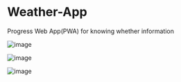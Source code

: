 # Weather-App
Progress Web App(PWA) for knowing whether information

![image](https://user-images.githubusercontent.com/59435698/144738550-ecc6113f-aa8e-4ec1-8630-8fdb44472d87.png)


![image](https://user-images.githubusercontent.com/59435698/144738586-4c4f69c5-a5e0-4b26-8cb9-155fba5e1ccd.png)


![image](https://user-images.githubusercontent.com/59435698/144738619-b26a33a4-35e1-4c84-8f19-e2205539a894.png)

